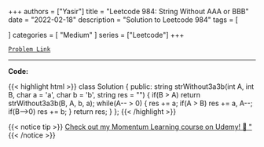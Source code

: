 
+++
authors = ["Yasir"]
title = "Leetcode 984: String Without AAA or BBB"
date = "2022-02-18"
description = "Solution to Leetcode 984"
tags = [
    
]
categories = [
    "Medium"
]
series = ["Leetcode"]
+++



[`Problem Link`](https://leetcode.com/problems/string-without-aaa-or-bbb/description/)

---

**Code:**

{{< highlight html >}}
class Solution {
public:
    string strWithout3a3b(int A, int B, char a = 'a', char b = 'b', string res = "") {
        if(B > A) return strWithout3a3b(B, A, b, a);
        while(A-- > 0) {
            res += a;
            if(A > B) res += a, A--;
            if(B-->0) res += b;
        }
        return res;
    }
};
{{< /highlight >}}


{{< notice tip >}}
[Check out my Momentum Learning course on Udemy! 🚀 "](https://www.udemy.com/course/blind-75-the-data-structures-and-algorithms-essentials/)
{{< /notice >}}


